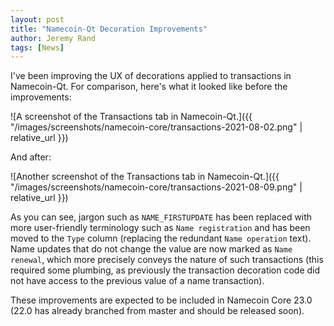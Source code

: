 ```yaml
---
layout: post
title: "Namecoin-Qt Decoration Improvements"
author: Jeremy Rand
tags: [News]
---
```


I've been improving the UX of decorations applied to transactions in Namecoin-Qt.  For comparison, here's what it looked like before the improvements:

![A screenshot of the Transactions tab in Namecoin-Qt.]({{ "/images/screenshots/namecoin-core/transactions-2021-08-02.png" | relative_url }})

And after:

![Another screenshot of the Transactions tab in Namecoin-Qt.]({{ "/images/screenshots/namecoin-core/transactions-2021-08-09.png" | relative_url }})

As you can see, jargon such as `NAME_FIRSTUPDATE` has been replaced with more user-friendly terminology such as `Name registration` and has been moved to the `Type` column (replacing the redundant `Name operation` text).  Name updates that do not change the value are now marked as `Name renewal`, which more precisely conveys the nature of such transactions (this required some plumbing, as previously the transaction decoration code did not have access to the previous value of a name transaction).

These improvements are expected to be included in Namecoin Core 23.0 (22.0 has already branched from master and should be released soon).

